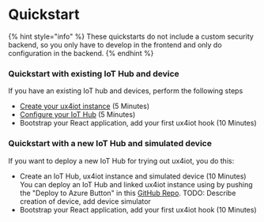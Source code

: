 # Quickstart

{% hint style="info" %}
These quickstarts do not include a custom security backend, so you only have to develop in the frontend and only do configuration in the backend.
{% endhint %}

### Quickstart with existing IoT Hub and device

If you have an existing IoT hub and devices, perform the following steps

* [Create your ux4iot instance](setup/create-ux4iot-instance.md) \(5 Minutes\)
* [Configure your IoT Hub](setup/configure-your-iot-hub.md) \(5 Minutes\)
* Bootstrap your React application, add your first ux4iot hook \(10 Minutes\)

### Quickstart with a new IoT Hub and simulated device

If you want to deploy a new IoT Hub for trying out ux4iot, you do this:

* Create an IoT Hub, ux4iot instance and simulated device \(10 Minutes\) You can deploy an IoT Hub and linked ux4iot instance using by pushing the "Deploy to Azure Button" in this [GitHub Repo](https://github.com/deviceinsight/ux4iot-quickstart). TODO: Describe creation of device, add device simulator
* Bootstrap your React application, add your first ux4iot hook \(10 Minutes\)

